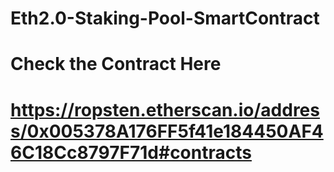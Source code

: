 # Eth2.0-Staking-Pool-SmartContract
# Check the Contract Here 

# https://ropsten.etherscan.io/address/0x005378A176FF5f41e184450AF46C18Cc8797F71d#contracts
